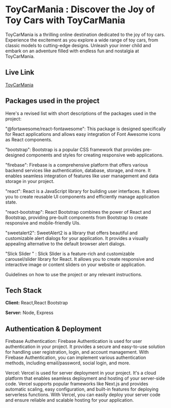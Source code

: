 # ToyCarMania : Discover the Joy of Toy Cars with ToyCarMania

ToyCarMania is a thrilling online destination dedicated to the joy of toy cars. Experience the excitement as you explore a wide range of toy cars, from classic models to cutting-edge designs. Unleash your inner child and embark on an adventure filled with endless fun and nostalgia at ToyCarMania.


## Live Link
[ToyCarMania](#)

## Packages used in the project

Here's a revised list with short descriptions of the packages used in the project:


"@fortawesome/react-fontawesome": This package is designed specifically for React applications and allows easy integration of Font Awesome icons as React components.

"bootstrap": Bootstrap is a popular CSS framework that provides pre-designed components and styles for creating responsive web applications.

"firebase": Firebase is a comprehensive platform that offers various backend services like authentication, database, storage, and more. It enables seamless integration of features like user management and data storage in your project.

"react": React is a JavaScript library for building user interfaces. It allows you to create reusable UI components and efficiently manage application state.

"react-bootstrap": React Bootstrap combines the power of React and Bootstrap, providing pre-built components from Bootstrap to create responsive and mobile-friendly UIs.


"sweetalert2": SweetAlert2 is a library that offers beautiful and customizable alert dialogs for your application. It provides a visually appealing alternative to the default browser alert dialogs.

"Slick Slider " :  Slick Slider is a feature-rich and customizable carousel/slider library for React. It allows you to create responsive and interactive image or content sliders on your website or application.

Guidelines on how to use the project or any relevant instructions.

## Tech Stack

**Client:** React,React Bootstrap

**Server:** Node, Express


## Authentication & Deployment

Firebase Authentication: Firebase Authentication is used for user authentication in your project. It provides a secure and easy-to-use solution for handling user registration, login, and account management. With Firebase Authentication, you can implement various authentication methods, including email/password, social login, and more.

Vercel: Vercel is used for server deployment in your project. It's a cloud platform that enables seamless deployment and hosting of your server-side code. Vercel supports popular frameworks like Next.js and provides automatic scaling, easy configuration, and built-in features for deploying serverless functions. With Vercel, you can easily deploy your server code and ensure reliable and scalable hosting for your application.
